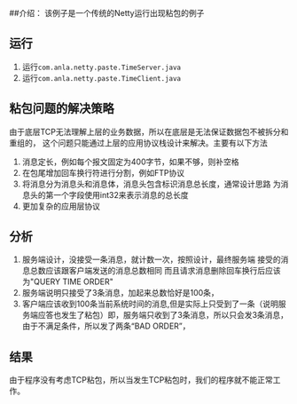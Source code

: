 ##介绍：
该例子是一个传统的Netty运行出现粘包的例子

## 运行
1. 运行`com.anla.netty.paste.TimeServer.java`
2. 运行`com.anla.netty.paste.TimeClient.java`

## 粘包问题的解决策略
由于底层TCP无法理解上层的业务数据，所以在底层是无法保证数据包不被拆分和重组的，
这个问题只能通过上层的应用协议栈设计来解决。主要有以下方法
1. 消息定长，例如每个报文固定为400字节，如果不够，则补空格
2. 在包尾增加回车换行符进行分割，例如FTP协议
3. 将消息分为消息头和消息体，消息头包含标识消息总长度，通常设计思路
为消息头的第一个字段使用int32来表示消息的总长度
4. 更加复杂的应用层协议


## 分析
1. 服务端设计，没接受一条消息，就计数一次，按照设计，最终服务端
接受的消息总数应该跟客户端发送的消息总数相同
而且请求消息删除回车换行后应该为"QUERY TIME ORDER"
2. 服务端说明只接受了3条消息，加起来总数恰好是100条，
3. 客户端应该收到100条当前系统时间的消息,但是实际上只受到了一条（说明服务端应答也发生了粘包）即，服务端只收到了3条消息，所以只会发3条消息，
由于不满足条件，所以发了两条“BAD ORDER”，

## 结果
由于程序没有考虑TCP粘包，所以当发生TCP粘包时，我们的程序就不能正常工作。
